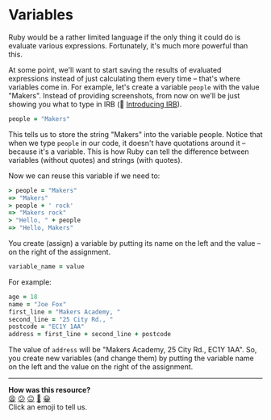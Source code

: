 # Variables

Ruby would be a rather limited language if the only thing it could do is evaluate various expressions. Fortunately, it's much more powerful than this.

At some point, we'll want to start saving the results of evaluated expressions instead of just calculating them every time – that's where variables come in. For example, let's create a variable `people` with the value "Makers". Instead of providing screenshots, from now on we'll be just showing you what to type in IRB (:pill: [Introducing IRB](https://github.com/makersacademy/course/blob/main/pills/irb.md)).

````ruby
people = "Makers"
````

This tells us to store the string "Makers" into the variable people. Notice that when we type `people` in our code, it doesn't have quotations around it – because it's a variable. This is how Ruby can tell the difference between variables (without quotes) and strings (with quotes).

Now we can reuse this variable if we need to:

````ruby
> people = "Makers"
=> "Makers"
> people + ' rock'
=> "Makers rock"
> "Hello, " + people
=> "Hello, Makers"
````

You create (assign) a variable by putting its name on the left and the value – on the right of the assignment.

````ruby
variable_name = value
````
For example:

````ruby
age = 18
name = "Joe Fox"
first_line = "Makers Academy, "
second_line = "25 City Rd., "
postcode = "EC1Y 1AA"
address = first_line + second_line + postcode
````

The value of `address` will be "Makers Academy, 25 City Rd., EC1Y 1AA". So, you create new variables (and change them) by putting the variable name on the left and the value on the right of the assignment.

<!-- BEGIN GENERATED SECTION DO NOT EDIT -->

---

**How was this resource?**  
[😫](https://airtable.com/shrUJ3t7KLMqVRFKR?prefill_Repository=makersacademy/course&prefill_File=pills/variables.md&prefill_Sentiment=😫) [😕](https://airtable.com/shrUJ3t7KLMqVRFKR?prefill_Repository=makersacademy/course&prefill_File=pills/variables.md&prefill_Sentiment=😕) [😐](https://airtable.com/shrUJ3t7KLMqVRFKR?prefill_Repository=makersacademy/course&prefill_File=pills/variables.md&prefill_Sentiment=😐) [🙂](https://airtable.com/shrUJ3t7KLMqVRFKR?prefill_Repository=makersacademy/course&prefill_File=pills/variables.md&prefill_Sentiment=🙂) [😀](https://airtable.com/shrUJ3t7KLMqVRFKR?prefill_Repository=makersacademy/course&prefill_File=pills/variables.md&prefill_Sentiment=😀)  
Click an emoji to tell us.

<!-- END GENERATED SECTION DO NOT EDIT -->
